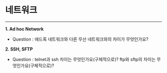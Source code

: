 # 네트워크

<hr>

**1. Ad hoc Network**

- Question : 애드혹 네트워크와 다른 무선 네트워크와의 차이가 무엇인가요?

**2. SSH, SFTP**

- Question : telnet과 ssh 차이는 무엇인가요(구체적으로)? ftp와 sftp의 차이는 무엇인가요(구체적으로)?
